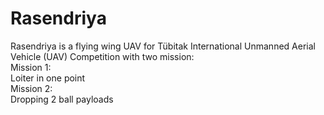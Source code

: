 # Rasendriya  
Rasendriya is a flying wing UAV for Tübitak International Unmanned Aerial Vehicle (UAV) Competition with two mission:  
Mission 1:  
Loiter in one point  
Mission 2:  
Dropping 2 ball payloads 
